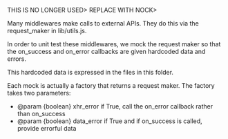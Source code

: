 THIS IS NO LONGER USED> REPLACE WITH NOCK>


Many middlewares make calls to external APIs. They do this via the request_maker in lib/utils.js.

In order to unit test these middlewares, we mock the request maker so that the on_success and
on_error callbacks are given hardcoded data and errors.

This hardcoded data is expressed in the files in this folder.

Each mock is actually a factory that returns a request maker. The factory takes two parameters:

 * @param {boolean} xhr_error if True, call the on_error callback rather than on_success
 * @param {boolean} data_error if True and if on_success is called, provide errorful data
